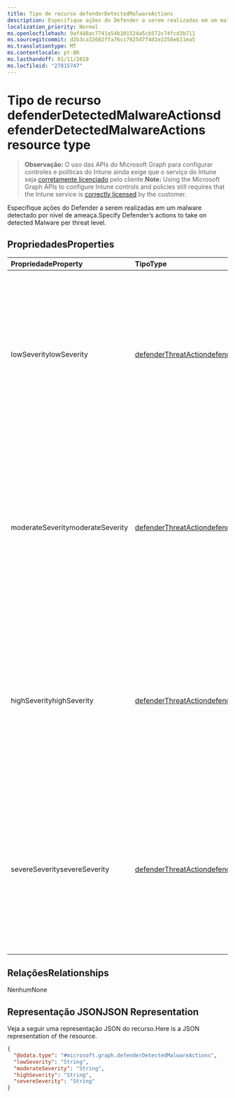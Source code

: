 ```yaml
---
title: Tipo de recurso defenderDetectedMalwareActions
description: Especifique ações do Defender a serem realizadas em um malware detectado por nível de ameaça.
localization_priority: Normal
ms.openlocfilehash: 9af448ac7741a54b101524a5cb572c74fcd3b711
ms.sourcegitcommit: d2b3ca32602ffa76cc7925d7f4d1e2258e611ea5
ms.translationtype: MT
ms.contentlocale: pt-BR
ms.lasthandoff: 01/11/2019
ms.locfileid: "27815747"
---
```

# <a name="defenderdetectedmalwareactions-resource-type"></a><span data-ttu-id="d89a2-103">Tipo de recurso defenderDetectedMalwareActions</span><span class="sxs-lookup"><span data-stu-id="d89a2-103">defenderDetectedMalwareActions resource type</span></span>

> <span data-ttu-id="d89a2-104">**Observação:** O uso das APIs do Microsoft Graph para configurar controles e políticas do Intune ainda exige que o serviço do Intune seja [corretamente licenciado](https://go.microsoft.com/fwlink/?linkid=839381) pelo cliente.</span><span class="sxs-lookup"><span data-stu-id="d89a2-104">**Note:** Using the Microsoft Graph APIs to configure Intune controls and policies still requires that the Intune service is [correctly licensed](https://go.microsoft.com/fwlink/?linkid=839381) by the customer.</span></span>

<span data-ttu-id="d89a2-105">Especifique ações do Defender a serem realizadas em um malware detectado por nível de ameaça.</span><span class="sxs-lookup"><span data-stu-id="d89a2-105">Specify Defender’s actions to take on detected Malware per threat level.</span></span>
## <a name="properties"></a><span data-ttu-id="d89a2-106">Propriedades</span><span class="sxs-lookup"><span data-stu-id="d89a2-106">Properties</span></span>
|<span data-ttu-id="d89a2-107">Propriedade</span><span class="sxs-lookup"><span data-stu-id="d89a2-107">Property</span></span>|<span data-ttu-id="d89a2-108">Tipo</span><span class="sxs-lookup"><span data-stu-id="d89a2-108">Type</span></span>|<span data-ttu-id="d89a2-109">Descrição</span><span class="sxs-lookup"><span data-stu-id="d89a2-109">Description</span></span>|
|:---|:---|:---|
|<span data-ttu-id="d89a2-110">lowSeverity</span><span class="sxs-lookup"><span data-stu-id="d89a2-110">lowSeverity</span></span>|[<span data-ttu-id="d89a2-111">defenderThreatAction</span><span class="sxs-lookup"><span data-stu-id="d89a2-111">defenderThreatAction</span></span>](../resources/intune-deviceconfig-defenderthreataction.md)|<span data-ttu-id="d89a2-112">Indica uma ação do Defender a ser realizada para uma ameaça de malware de baixa gravidade detectada.</span><span class="sxs-lookup"><span data-stu-id="d89a2-112">Indicates a Defender action to take for low severity Malware threat detected.</span></span> <span data-ttu-id="d89a2-113">Os valores possíveis são: `deviceDefault`, `clean`, `quarantine`, `remove`, `allow`, `userDefined`, `block`.</span><span class="sxs-lookup"><span data-stu-id="d89a2-113">Possible values are: `deviceDefault`, `clean`, `quarantine`, `remove`, `allow`, `userDefined`, `block`.</span></span>|
|<span data-ttu-id="d89a2-114">moderateSeverity</span><span class="sxs-lookup"><span data-stu-id="d89a2-114">moderateSeverity</span></span>|[<span data-ttu-id="d89a2-115">defenderThreatAction</span><span class="sxs-lookup"><span data-stu-id="d89a2-115">defenderThreatAction</span></span>](../resources/intune-deviceconfig-defenderthreataction.md)|<span data-ttu-id="d89a2-116">Indica uma ação do Defender a ser realizada para uma ameaça de malware de gravidade moderada detectada.</span><span class="sxs-lookup"><span data-stu-id="d89a2-116">Indicates a Defender action to take for moderate severity Malware threat detected.</span></span> <span data-ttu-id="d89a2-117">Os valores possíveis são: `deviceDefault`, `clean`, `quarantine`, `remove`, `allow`, `userDefined`, `block`.</span><span class="sxs-lookup"><span data-stu-id="d89a2-117">Possible values are: `deviceDefault`, `clean`, `quarantine`, `remove`, `allow`, `userDefined`, `block`.</span></span>|
|<span data-ttu-id="d89a2-118">highSeverity</span><span class="sxs-lookup"><span data-stu-id="d89a2-118">highSeverity</span></span>|[<span data-ttu-id="d89a2-119">defenderThreatAction</span><span class="sxs-lookup"><span data-stu-id="d89a2-119">defenderThreatAction</span></span>](../resources/intune-deviceconfig-defenderthreataction.md)|<span data-ttu-id="d89a2-120">Indica uma ação do Defender a ser realizada para uma ameaça de malware de alta gravidade detectada.</span><span class="sxs-lookup"><span data-stu-id="d89a2-120">Indicates a Defender action to take for high severity Malware threat detected.</span></span> <span data-ttu-id="d89a2-121">Os valores possíveis são: `deviceDefault`, `clean`, `quarantine`, `remove`, `allow`, `userDefined`, `block`.</span><span class="sxs-lookup"><span data-stu-id="d89a2-121">Possible values are: `deviceDefault`, `clean`, `quarantine`, `remove`, `allow`, `userDefined`, `block`.</span></span>|
|<span data-ttu-id="d89a2-122">severeSeverity</span><span class="sxs-lookup"><span data-stu-id="d89a2-122">severeSeverity</span></span>|[<span data-ttu-id="d89a2-123">defenderThreatAction</span><span class="sxs-lookup"><span data-stu-id="d89a2-123">defenderThreatAction</span></span>](../resources/intune-deviceconfig-defenderthreataction.md)|<span data-ttu-id="d89a2-124">Indica uma ação do Defender a ser realizada para uma ameaça de malware de gravidade severa detectada.</span><span class="sxs-lookup"><span data-stu-id="d89a2-124">Indicates a Defender action to take for severe severity Malware threat detected.</span></span> <span data-ttu-id="d89a2-125">Os valores possíveis são: `deviceDefault`, `clean`, `quarantine`, `remove`, `allow`, `userDefined`, `block`.</span><span class="sxs-lookup"><span data-stu-id="d89a2-125">Possible values are: `deviceDefault`, `clean`, `quarantine`, `remove`, `allow`, `userDefined`, `block`.</span></span>|

## <a name="relationships"></a><span data-ttu-id="d89a2-126">Relações</span><span class="sxs-lookup"><span data-stu-id="d89a2-126">Relationships</span></span>
<span data-ttu-id="d89a2-127">Nenhum</span><span class="sxs-lookup"><span data-stu-id="d89a2-127">None</span></span>
## <a name="json-representation"></a><span data-ttu-id="d89a2-128">Representação JSON</span><span class="sxs-lookup"><span data-stu-id="d89a2-128">JSON Representation</span></span>
<span data-ttu-id="d89a2-129">Veja a seguir uma representação JSON do recurso.</span><span class="sxs-lookup"><span data-stu-id="d89a2-129">Here is a JSON representation of the resource.</span></span>
<!-- {
  "blockType": "resource",
  "@odata.type": "microsoft.graph.defenderDetectedMalwareActions"
}
-->
``` json
{
  "@odata.type": "#microsoft.graph.defenderDetectedMalwareActions",
  "lowSeverity": "String",
  "moderateSeverity": "String",
  "highSeverity": "String",
  "severeSeverity": "String"
}
```



